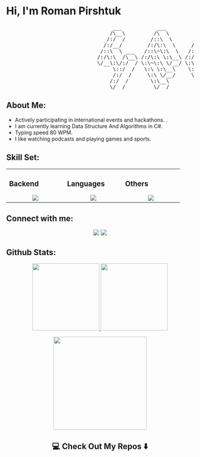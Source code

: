 # Hi, I'm Roman Pirshtuk

<pre>
                                  ___           ___           ___       ___       ___     
                                 /\__\         /\  \         /\__\     /\__\     /\  \    
                                /:/  /        /::\  \       /:/  /    /:/  /    /::\  \   
                               /:/__/        /:/\:\  \     /:/  /    /:/  /    /:/\:\  \  
                              /::\  \ ___   /::\~\:\  \   /:/  /    /:/  /    /:/  \:\  \ 
                             /:/\:\  /\__\ /:/\:\ \:\__\ /:/__/    /:/__/    /:/__/ \:\__\
                             \/__\:\/:/  / \:\~\:\ \/__/ \:\  \    \:\  \    \:\  \ /:/  /
                                  \::/  /   \:\ \:\__\    \:\  \    \:\  \    \:\  /:/  / 
                                  /:/  /     \:\ \/__/     \:\  \    \:\  \    \:\/:/  /  
                                 /:/  /       \:\__\        \:\__\    \:\__\    \::/  /   
                                 \/__/         \/__/         \/__/     \/__/     \/__/    
</pre>

## About Me:


- Actively participating in international events and hackathons. .
- I am currently learning Data Structure And Algorithms in C#.
- Typing speed 80 WPM.
- I like watching podcasts and playing games and sports.

## Skill Set:

<table><tr><td valign="top" width="25%">

### Backend  
<a href="https://github.com/pirsztuk">
<div align="center">  
       <img src="https://skillicons.dev/icons?i=dotnet,django,flask,docker,postgres,rabbitmq,redis,nginx,cloudflare,&perline=4" /> 
</div>
</a>
 </td><td valign="top" width="25%">
        
### Languages
<a href="https://github.com/pirsztuk">
<div align="center">
       <img src="https://skillicons.dev/icons?i=cs,swift,python,js,sql,&perline=4" /> 
</div>
</a>

</td><td valign="top" width="25%">
  
### Others
<a href="https://github.com/pirsztuk">
<div align="center">
       <img src="https://skillicons.dev/icons?i=git,github,ubuntu,vscode,postman,discord,bootstrap,&perline=4" /> 
</div>
</a>
</td>
</tr></table>


## Connect with me:
<div align="center">
    <a href="https://www.linkedin.com/in/roman-pirshtuk-26848824b/" target="_blank"><img src="https://img.shields.io/badge/-LinkedIn-0077B5?style=flat&logo=Linkedin&logoColor=white"/></a>
  <a href="https://t.me/pirshtuk_roman" target="_blank"><img src="https://img.shields.io/badge/-Telegram-0077B5?style=flat&logo=Telegram&logoColor=white"/></a>
</div>

 ## Github Stats:
<p align="center">
    <a href="https://github.com/pirsztuk">
        <img height="180em" src="https://github-readme-stats-git-masterrstaa-rickstaa.vercel.app/api?username=pirsztuk&show_icons=true&theme=onedark&include_all_commits=true&count_private=true&hide_border=true"/>
        <img height="180em" src="https://github-readme-stats-eight-theta.vercel.app/api/top-langs/?username=pirsztuk&langs_count=12&layout=compact&langs_count=8&theme=onedark&include_all_commits=true&count_private=true&hide_border=true" />
    </a>
</p>
<!-- Activity Graph -->
<p align="center">
  <a href="https://github.com/pirsztuk">
    <img height=250 src="https://github-readme-activity-graph.vercel.app/graph?username=pirsztuk&bg_color=282c34&color=FDFD96&line=FDFD96&point=FFFFFF&area_color=79FE96&border_radius=24.5&title_color=FDFD96&border_radius=20px]"/>
  </a> 
</p>


<h2  align="center">💻 Check Out My Repos ⬇️ </h2>

